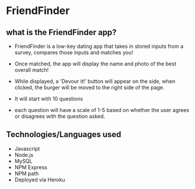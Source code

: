 # FriendFinder

## what is the FriendFinder app?
* FriendFinder is a low-key dating app that takes in stored inputs from a survey, compares those inputs and matches you!

* Once matched, the app will display the name and photo of the best overall match!

* While displayed, a 'Devour it!' button will appear on the side, when clicked, the burger will be moved to the right side of the page.

* It will start with 10 questions

* each question will have a scale of 1-5 based on whether the user agrees or disagrees with the question asked.

## Technologies/Languages used
* Javascript
* Node.js
* MySQL
* NPM Express
* NPM path
* Deployed via Heroku
